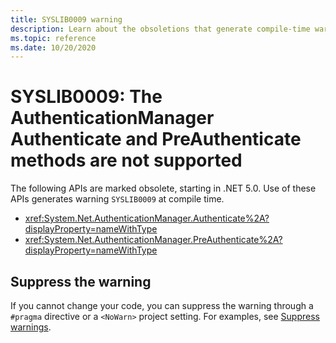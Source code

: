 ```yaml
---
title: SYSLIB0009 warning
description: Learn about the obsoletions that generate compile-time warning SYSLIB0009.
ms.topic: reference
ms.date: 10/20/2020
---
```


# SYSLIB0009: The AuthenticationManager Authenticate and PreAuthenticate methods are not supported

The following APIs are marked obsolete, starting in .NET 5.0. Use of these APIs generates warning `SYSLIB0009` at compile time.

- <xref:System.Net.AuthenticationManager.Authenticate%2A?displayProperty=nameWithType>
- <xref:System.Net.AuthenticationManager.PreAuthenticate%2A?displayProperty=nameWithType>

## Suppress the warning

If you cannot change your code, you can suppress the warning through a `#pragma` directive or a `<NoWarn>` project setting. For examples, see [Suppress warnings](../syslib-obsoletions.md#suppress-warnings).
